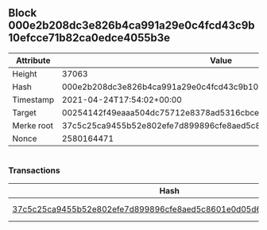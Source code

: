 ## Block 000e2b208dc3e826b4ca991a29e0c4fcd43c9b10efcce71b82ca0edce4055b3e

Attribute | Value
--- | ---
Height | 37063
Hash | 000e2b208dc3e826b4ca991a29e0c4fcd43c9b10efcce71b82ca0edce4055b3e
Timestamp | 2021-04-24T17:54:02+00:00
Target | 00254142f49eaaa504dc75712e8378ad5316cbcead634704b3734b6271167cc4
Merke root | 37c5c25ca9455b52e802efe7d899896cfe8aed5c8601e0d05d60b55136bcb2d6
Nonce | 2580164471

```

```

### Transactions

Hash | Amount
--- | ---
[37c5c25ca9455b52e802efe7d899896cfe8aed5c8601e0d05d60b55136bcb2d6](37c5c25ca9455b52e802efe7d899896cfe8aed5c8601e0d05d60b55136bcb2d6.md) | 10.00000000 SKEPTI 
